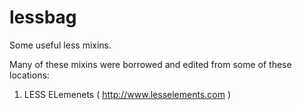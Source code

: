 lessbag
=======

Some useful less mixins.

Many of these mixins were borrowed and edited from some of these locations:

1. LESS ELemenets ( http://www.lesselements.com )
